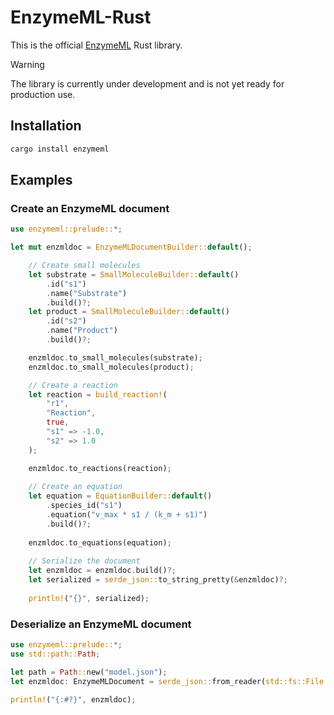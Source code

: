 # EnzymeML-Rust

This is the official [EnzymeML](https://enzymeml.org) Rust library.

> [!WARNING]
> The library is currently under development and is not yet ready for production use.

## Installation

```bash
cargo install enzymeml
```

## Examples

### Create an EnzymeML document

````rust
use enzymeml::prelude::*;

let mut enzmldoc = EnzymeMLDocumentBuilder::default();

    // Create small molecules
    let substrate = SmallMoleculeBuilder::default()
        .id("s1")
        .name("Substrate")
        .build()?;
    let product = SmallMoleculeBuilder::default()
        .id("s2")
        .name("Product")
        .build()?;

    enzmldoc.to_small_molecules(substrate);
    enzmldoc.to_small_molecules(product);

    // Create a reaction
    let reaction = build_reaction!(
        "r1",
        "Reaction",
        true,
        "s1" => -1.0,
        "s2" => 1.0
    );

    enzmldoc.to_reactions(reaction);
    
    // Create an equation
    let equation = EquationBuilder::default()
        .species_id("s1")
        .equation("v_max * s1 / (k_m + s1)")
        .build()?;
    
    enzmldoc.to_equations(equation);
    
    // Serialize the document
    let enzmldoc = enzmldoc.build()?;
    let serialized = serde_json::to_string_pretty(&enzmldoc)?;
    
    println!("{}", serialized);
````

### Deserialize an EnzymeML document

```rust
use enzymeml::prelude::*;
use std::path::Path;

let path = Path::new("model.json");
let enzmldoc: EnzymeMLDocument = serde_json::from_reader(std::fs::File::open(path)?)?;

println!("{:#?}", enzmldoc);
```
